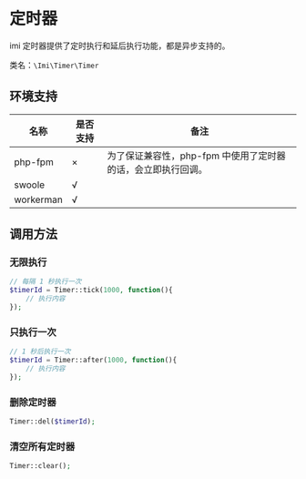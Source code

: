 # 定时器

imi 定时器提供了定时执行和延后执行功能，都是异步支持的。

类名：`\Imi\Timer\Timer`

## 环境支持

名称 | 是否支持 | 备注
-|-|-
php-fpm | × | 为了保证兼容性，php-fpm 中使用了定时器的话，会立即执行回调。 |
swoole | √ |  |
workerman | √ |  |

## 调用方法

### 无限执行

```php
// 每隔 1 秒执行一次
$timerId = Timer::tick(1000, function(){
    // 执行内容
});
```

### 只执行一次

```php
// 1 秒后执行一次
$timerId = Timer::after(1000, function(){
    // 执行内容
});
```

### 删除定时器

```php
Timer::del($timerId);
```

### 清空所有定时器

```php
Timer::clear();
```

